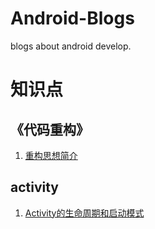# Android-Blogs
blogs about android develop.
# 知识点
## 《代码重构》
1. [重构思想简介](https://github.com/fanyu2013/Android-Blogs/blob/master/2016/0215-重构-第1章.md)

## activity
1. [Activity的生命周期和启动模式](https://github.com/fanyu2013/Android-Blogs/blob/master/2016/0216-Activity的生命周期和启动模式.md)